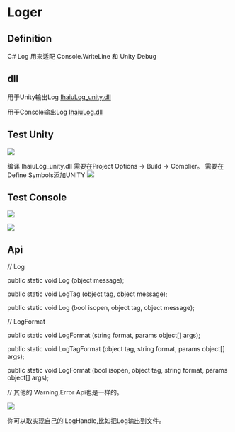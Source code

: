 # Loger
## Definition
C# Log 用来适配 Console.WriteLine 和 Unity Debug

## dll
用于Unity输出Log <a href="https://github.com/ihaiucom/ihaiu.Loger/blob/master/IhaiuLog/IhaiuLog/bin/Release/IhaiuLog_unity.dll" target="_bank">IhaiuLog_unity.dll</a> 

用于Console输出Log <a href="https://github.com/ihaiucom/ihaiu.Loger/blob/master/IhaiuLog/IhaiuLog/bin/Release/IhaiuLog.dll" target="_bank">IhaiuLog.dll</a>


## Test Unity
![](https://github.com/ihaiucom/ihaiu.Loger/blob/master/Test/doc/ihaiu.loger_unity.jpg?raw=true) 


编译 IhaiuLog_unity.dll 需要在Project Options -> Build -> Complier。 需要在Define Symbols添加UNITY
![](https://github.com/ihaiucom/ihaiu.Loger/blob/master/Test/doc/ihaiu.loger_unity_complier.jpg?raw=true) 



## Test Console
![](https://github.com/ihaiucom/ihaiu.Loger/blob/master/Test/doc/ihaiu.loger_console_1.png) 


![](https://github.com/ihaiucom/ihaiu.Loger/blob/master/Test/doc/ihaiu.loger_console_2.jpg) 



## Api

// Log

public static void Log					(object message);

public static void LogTag				(object tag, 	object message);

public static void Log					(bool 	isopen, object tag, 	object message);




// LogFormat

public static void LogFormat 			(string format, params object[] args);

public static void LogTagFormat 		(object tag, string format, params object[] args);

public static void LogFormat 			(bool isopen, object tag, string format, params object[] args);


// 其他的 Warning,Error Api也是一样的。




![](https://github.com/ihaiucom/ihaiu.Loger/blob/master/Test/doc/ihaiu.Loger.png?raw=true) 

你可以取实现自己的ILogHandle,比如把Log输出到文件。